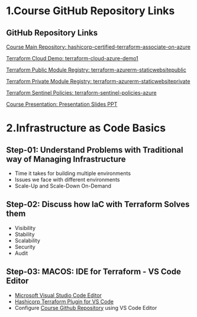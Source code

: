 # 1.Course GitHub Repository Links

## GitHub Repository Links

[Course Main Repository: hashicorp-certified-terraform-associate-on-azure](https://github.com/stacksimplify/hashicorp-certified-terraform-associate-on-azure)

[Terraform Cloud Demo: terraform-cloud-azure-demo1](https://github.com/stacksimplify/terraform-cloud-azure-demo1)

[Terraform Public Module Registry: terraform-azurerm-staticwebsitepublic](https://github.com/stacksimplify/terraform-azurerm-staticwebsitepublic)

[Terraform Private Module Registry: terraform-azurerm-staticwebsiteprivate](https://github.com/stacksimplify/terraform-azurerm-staticwebsiteprivate)

[Terraform Sentinel Policies: terraform-sentinel-policies-azure](https://github.com/stacksimplify/terraform-sentinel-policies-azure)

[Course Presentation: Presentation Slides PPT](https://github.com/stacksimplify/hashicorp-certified-terraform-associate-on-azure/tree/main/course-presentation)

# 2.Infrastructure as Code Basics

## Step-01: Understand Problems with Traditional way of Managing Infrastructure
- Time it takes for building multiple environments
- Issues we face with different environments
- Scale-Up and Scale-Down On-Demand

## Step-02: Discuss how IaC with Terraform Solves them
- Visibility
- Stability
- Scalability
- Security
- Audit

## Step-03: MACOS: IDE for Terraform - VS Code Editor
- [Microsoft Visual Studio Code Editor](https://code.visualstudio.com/download)
- [Hashicorp Terraform Plugin for VS Code](https://marketplace.visualstudio.com/items?itemName=HashiCorp.terraform)
- Configure [Course Github Repository](https://github.com/stacksimplify/hashicorp-certified-terraform-associate-on-azure) using VS Code Editor










